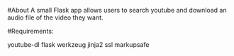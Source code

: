 #About
A small Flask app allows users to search youtube and download an audio file of the video they want. 

#Requirements:

youtube-dl
flask
werkzeug
jinja2
ssl
markupsafe
